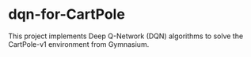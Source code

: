 # dqn-for-CartPole
This project implements Deep Q-Network (DQN) algorithms to solve the CartPole-v1 environment from Gymnasium. 
